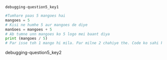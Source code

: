 ```ngMeta
debugging-question5_key1
```

```python
#Tumhare paas 5 mangoes hai
mangoes = 5
# Kisi ne humhe 5 aur mangoes de diye
manGoes = mangoes + 5
# Ab tumne unn mangoes ko 5 logo mei baant diya
print (mangoes / 5)
# Par isse toh 1 mango hi mila. Par milne 2 chahiye the. Code ko sahi karo jisse ki sabko sahi mangoes mile.
```
debugging-question5_key2
